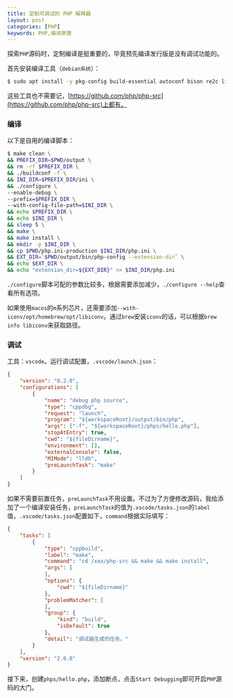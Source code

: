 ```yaml
---
title: 定制可调试的 PHP 解释器
layout: post
categories: [PHP]
keywords: PHP,编译原理
---
```


探索`PHP`源码时，定制编译是挺重要的，毕竟预先编译发行版是没有调试功能的。

首先安装编译工具（`debian系统`）：

```bash
$ sudo apt install -y pkg-config build-essential autoconf bison re2c libxml2-dev libsqlite3-dev
```

这些工具也不需要记，[https://github.com/php/php-src](https://github.com/php/php-src)上都有。

### 编译

以下是自用的编译脚本：

```bash
$ make clean \
&& PREFIX_DIR=$PWD/output \
&& rm -rf $PREFIX_DIR \
&& ./buildconf -f \
&& INI_DIR=$PREFIX_DIR/ini \
&& ./configure \
--enable-debug \
--prefix=$PREFIX_DIR \
--with-config-file-path=$INI_DIR \
&& echo $PREFIX_DIR \
&& echo $INI_DIR \
&& sleep 5 \
&& make \
&& make install \
&& mkdir -p $INI_DIR \
&& cp $PWD/php.ini-production $INI_DIR/php.ini \
&& EXT_DIR=`$PWD/output/bin/php-config --extension-dir` \
&& echo $EXT_DIR \
&& echo "extension_dir=${EXT_DIR}" >> $INI_DIR/php.ini
```

`./configure`脚本可配的参数比较多，根据需要添加减少，`./configure --help`查看所有选项。

如果使用`macos`的`m`系列芯片，还需要添加`--with-iconv/opt/homebrew/opt/libiconv`。通过`brew`安装`iconv`的话，可以根据`brew info libiconv`来获取路径。

### 调试

工具：`vscode`。运行调试配置，`.vscode/launch.json`：

```json
{
    "version": "0.2.0",
    "configurations": [
        {
            "name": "debug php source",
            "type": "cppdbg",
            "request": "launch",
            "program": "${workspaceRoot}/output/bin/php",
            "args": ["-f", "${workspaceRoot}/phps/hello.php"],
            "stopAtEntry": true,
            "cwd": "${fileDirname}",
            "environment": [],
            "externalConsole": false,
            "MIMode": "lldb",
            "preLaunchTask": "make"
        }
    ]
}
```

如果不需要前置任务，`preLaunchTask`不用设置。不过为了方便修改源码，我给添加了一个编译安装任务，`preLaunchTask`的值为`.vscode/tasks.json`的`label`值，`.vscode/tasks.json`配置如下，`command`根据实际填写：

```json
{
    "tasks": [
        {
            "type": "cppbuild",
            "label": "make",
            "command": "cd /xxx/php-src && make && make install",
            "args": [
            ],
            "options": {
                "cwd": "${fileDirname}"
            },
            "problemMatcher": [
            ],
            "group": {
                "kind": "build",
                "isDefault": true
            },
            "detail": "调试器生成的任务。"
        }
    ],
    "version": "2.0.0"
}
```

接下来，创建`phps/hello.php`，添加断点，点击`Start Debugging`即可开启`PHP`源码的大门。
